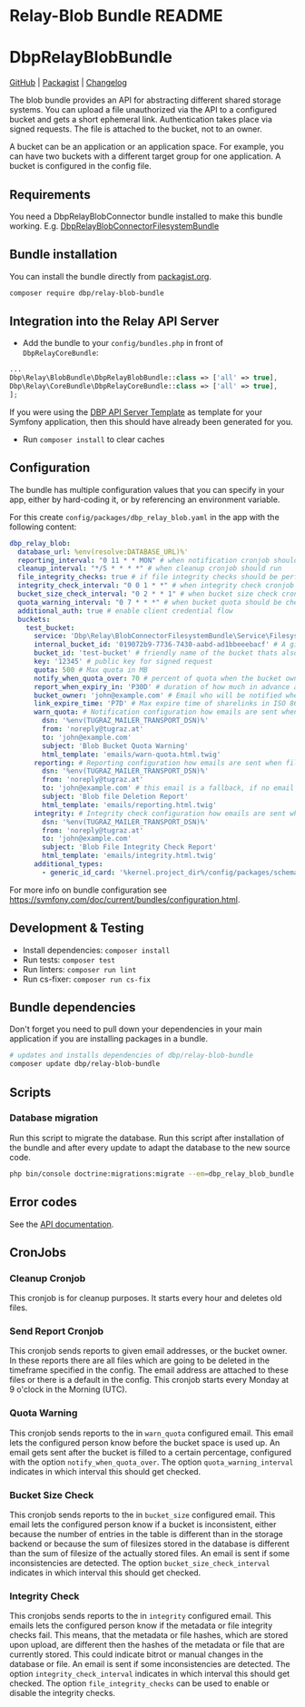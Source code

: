 Relay-Blob Bundle README
================================

# DbpRelayBlobBundle

[GitHub](https://github.com/digital-blueprint/relay-blob-bundle) |
[Packagist](https://packagist.org/packages/dbp/relay-blob-bundle) |
[Changelog](https://github.com/digital-blueprint/relay-blob-bundle/blob/main/CHANGELOG.md) 

The blob bundle provides an API for abstracting different shared storage systems.
You can upload a file unauthorized via the API to a configured bucket and gets a short ephemeral link. 
Authentication takes place via signed requests.
The file is attached to the bucket, not to an owner.

A bucket can be an application or an application space. For example, you can have two buckets with a different target group for one application.
A bucket is configured in the config file.

## Requirements

You need a DbpRelayBlobConnector bundle installed to make this bundle working. E.g. [DbpRelayBlobConnectorFilesystemBundle](https://github.com/digital-blueprint/relay-blob-connector-filesystem-bundle)

## Bundle installation

You can install the bundle directly from [packagist.org](https://packagist.org/packages/dbp/relay-blob-bundle).

```bash
composer require dbp/relay-blob-bundle
```

## Integration into the Relay API Server

* Add the bundle to your `config/bundles.php` in front of `DbpRelayCoreBundle`:

```php
...
Dbp\Relay\BlobBundle\DbpRelayBlobBundle::class => ['all' => true],
Dbp\Relay\CoreBundle\DbpRelayCoreBundle::class => ['all' => true],
];
```

If you were using the [DBP API Server Template](https://github.com/digital-blueprint/relay-server-template)
as template for your Symfony application, then this should have already been generated for you.

* Run `composer install` to clear caches

## Configuration

The bundle has multiple configuration values that you can specify in your
app, either by hard-coding it, or by referencing an environment variable.

For this create `config/packages/dbp_relay_blob.yaml` in the app with the following
content:

```yaml
dbp_relay_blob:
  database_url: %env(resolve:DATABASE_URL)%'
  reporting_interval: "0 11 * * MON" # when notification cronjob should run
  cleanup_interval: "*/5 * * * *" # when cleanup cronjob should run
  file_integrity_checks: true # if file integrity checks should be performed periodically
  integrity_check_interval: "0 0 1 * *" # when integrity check cronjob should run
  bucket_size_check_interval: "0 2 * * 1" # when bucket size check cronjob should run
  quota_warning_interval: "0 7 * * *" # when bucket quota should be checked and if needed warning emails should be sent
  additional_auth: true # enable client credential flow
  buckets:
    test_bucket:
      service: 'Dbp\Relay\BlobConnectorFilesystemBundle\Service\FilesystemService' # The path to a dbp relay blob connector service
      internal_bucket_id: '019072b9-7736-7430-aabd-ad1bbeeebacf' # A given internal id for a bucket
      bucket_id: 'test-bucket' # friendly name of the bucket thats also used for the request
      key: '12345' # public key for signed request
      quota: 500 # Max quota in MB
      notify_when_quota_over: 70 # percent of quota when the bucket owner should be notified that the storage is running out
      report_when_expiry_in: 'P30D' # duration of how much in advance a bucket owner or user should be warned about the deletion of files
      bucket_owner: 'john@example.com' # Email who will be notified when quota is reached
      link_expire_time: 'P7D' # Max expire time of sharelinks in ISO 8601
      warn_quota: # Notification configuration how emails are sent when the quota is about to be reached
        dsn: '%env(TUGRAZ_MAILER_TRANSPORT_DSN)%'
        from: 'noreply@tugraz.at'
        to: 'john@example.com'
        subject: 'Blob Bucket Quota Warning'
        html_template: 'emails/warn-quota.html.twig'
      reporting: # Reporting configuration how emails are sent when files are about to expire
        dsn: '%env(TUGRAZ_MAILER_TRANSPORT_DSN)%'
        from: 'noreply@tugraz.at'
        to: 'john@example.com' # this email is a fallback, if no email field of a file is set
        subject: 'Blob file Deletion Report'
        html_template: 'emails/reporting.html.twig'
      integrity: # Integrity check configuration how emails are sent when file hash or metadata hash do not match with the saved file or metadata
        dsn: '%env(TUGRAZ_MAILER_TRANSPORT_DSN)%'
        from: 'noreply@tugraz.at'
        to: 'john@example.com'
        subject: 'Blob File Integrity Check Report'
        html_template: 'emails/integrity.html.twig'
      additional_types:
        - generic_id_card: '%kernel.project_dir%/config/packages/schemas/relay-blob-bundle/test-bucket/generic_id_card.json'
```

For more info on bundle configuration see <https://symfony.com/doc/current/bundles/configuration.html>.

## Development & Testing

* Install dependencies: `composer install`
* Run tests: `composer test`
* Run linters: `composer run lint`
* Run cs-fixer: `composer run cs-fix`

## Bundle dependencies

Don't forget you need to pull down your dependencies in your main application if you are installing packages in a bundle.

```bash
# updates and installs dependencies of dbp/relay-blob-bundle
composer update dbp/relay-blob-bundle
```

## Scripts

### Database migration

Run this script to migrate the database. Run this script after installation of the bundle and
after every update to adapt the database to the new source code.

```bash
php bin/console doctrine:migrations:migrate --em=dbp_relay_blob_bundle
```

## Error codes

See the [API documentation](doc/api.md).

## CronJobs

### Cleanup Cronjob

This cronjob is for cleanup purposes. It starts every hour and deletes old files.

### Send Report Cronjob

This cronjob sends reports to given email addresses, or the bucket owner.
In these reports there are all files which are going to be deleted in the timeframe specified in the config. 
The email address are attached to these files or there is a default in the config.
This cronjob starts every Monday at 9 o'clock in the Morning (UTC).

### Quota Warning

This cronjob sends reports to the in `warn_quota` configured email.
This email lets the configured person know before the bucket space is used up.
An email gets sent after the bucket is filled to a certain percentage, configured with the option `notify_when_quota_over`.
The option `quota_warning_interval` indicates in which interval this should get checked.

### Bucket Size Check

This cronjob sends reports to the in `bucket_size` configured email.
This email lets the configured person know if a bucket is inconsistent, either because the number of entries in the table is different than in the storage backend or because the sum of filesizes stored in the database is different than the sum of filesize of the actually stored files.
An email is sent if some inconsistencies are detected.
The option `bucket_size_check_interval` indicates in which interval this should get checked.

### Integrity Check

This cronjobs sends reports to the in `integrity` configured email.
This emails lets the configured person know if the metadata or file integrity checks fail. This means, that the metadata or file hashes, which are stored upon upload, are different then the hashes of the metadata or file that are currently stored. This could indicate bitrot or manual changes in the database or file.
An email is sent if some inconsistencies are detected.
The option `integrity_check_interval` indicates in which interval this should get checked.
The option `file_integrity_checks` can be used to enable or disable the integrity checks.